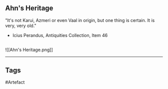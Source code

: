 ## Ahn's Heritage
"It's not Karui, Azmeri or even Vaal in origin,
but one thing is certain. It is very, very old."
- Icius Perandus, Antiquities Collection, Item 46
## 
![[Ahn's Heritage.png]]

---
## Tags
#Artefact